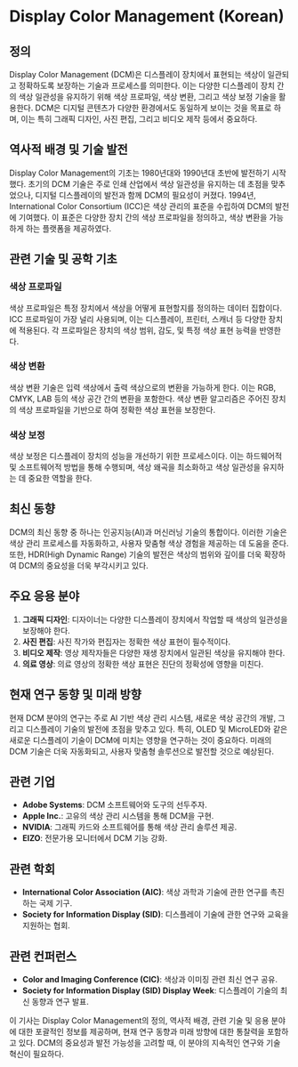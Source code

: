 # Display Color Management (Korean)

## 정의

Display Color Management (DCM)은 디스플레이 장치에서 표현되는 색상이 일관되고 정확하도록 보장하는 기술과 프로세스를 의미한다. 이는 다양한 디스플레이 장치 간의 색상 일관성을 유지하기 위해 색상 프로파일, 색상 변환, 그리고 색상 보정 기술을 활용한다. DCM은 디지털 콘텐츠가 다양한 환경에서도 동일하게 보이는 것을 목표로 하며, 이는 특히 그래픽 디자인, 사진 편집, 그리고 비디오 제작 등에서 중요하다.

## 역사적 배경 및 기술 발전

Display Color Management의 기초는 1980년대와 1990년대 초반에 발전하기 시작했다. 초기의 DCM 기술은 주로 인쇄 산업에서 색상 일관성을 유지하는 데 초점을 맞추었으나, 디지털 디스플레이의 발전과 함께 DCM의 필요성이 커졌다. 1994년, International Color Consortium (ICC)은 색상 관리의 표준을 수립하여 DCM의 발전에 기여했다. 이 표준은 다양한 장치 간의 색상 프로파일을 정의하고, 색상 변환을 가능하게 하는 플랫폼을 제공하였다.

## 관련 기술 및 공학 기초

### 색상 프로파일

색상 프로파일은 특정 장치에서 색상을 어떻게 표현할지를 정의하는 데이터 집합이다. ICC 프로파일이 가장 널리 사용되며, 이는 디스플레이, 프린터, 스캐너 등 다양한 장치에 적용된다. 각 프로파일은 장치의 색상 범위, 감도, 및 특정 색상 표현 능력을 반영한다.

### 색상 변환

색상 변환 기술은 입력 색상에서 출력 색상으로의 변환을 가능하게 한다. 이는 RGB, CMYK, LAB 등의 색상 공간 간의 변환을 포함한다. 색상 변환 알고리즘은 주어진 장치의 색상 프로파일을 기반으로 하여 정확한 색상 표현을 보장한다.

### 색상 보정

색상 보정은 디스플레이 장치의 성능을 개선하기 위한 프로세스이다. 이는 하드웨어적 및 소프트웨어적 방법을 통해 수행되며, 색상 왜곡을 최소화하고 색상 일관성을 유지하는 데 중요한 역할을 한다.

## 최신 동향

DCM의 최신 동향 중 하나는 인공지능(AI)과 머신러닝 기술의 통합이다. 이러한 기술은 색상 관리 프로세스를 자동화하고, 사용자 맞춤형 색상 경험을 제공하는 데 도움을 준다. 또한, HDR(High Dynamic Range) 기술의 발전은 색상의 범위와 깊이를 더욱 확장하여 DCM의 중요성을 더욱 부각시키고 있다.

## 주요 응용 분야

1. **그래픽 디자인**: 디자이너는 다양한 디스플레이 장치에서 작업할 때 색상의 일관성을 보장해야 한다.
2. **사진 편집**: 사진 작가와 편집자는 정확한 색상 표현이 필수적이다.
3. **비디오 제작**: 영상 제작자들은 다양한 재생 장치에서 일관된 색상을 유지해야 한다.
4. **의료 영상**: 의료 영상의 정확한 색상 표현은 진단의 정확성에 영향을 미친다.

## 현재 연구 동향 및 미래 방향

현재 DCM 분야의 연구는 주로 AI 기반 색상 관리 시스템, 새로운 색상 공간의 개발, 그리고 디스플레이 기술의 발전에 초점을 맞추고 있다. 특히, OLED 및 MicroLED와 같은 새로운 디스플레이 기술이 DCM에 미치는 영향을 연구하는 것이 중요하다. 미래의 DCM 기술은 더욱 자동화되고, 사용자 맞춤형 솔루션으로 발전할 것으로 예상된다.

## 관련 기업

- **Adobe Systems**: DCM 소프트웨어와 도구의 선두주자.
- **Apple Inc.**: 고유의 색상 관리 시스템을 통해 DCM을 구현.
- **NVIDIA**: 그래픽 카드와 소프트웨어를 통해 색상 관리 솔루션 제공.
- **EIZO**: 전문가용 모니터에서 DCM 기능 강화.

## 관련 학회

- **International Color Association (AIC)**: 색상 과학과 기술에 관한 연구를 촉진하는 국제 기구.
- **Society for Information Display (SID)**: 디스플레이 기술에 관한 연구와 교육을 지원하는 협회.

## 관련 컨퍼런스

- **Color and Imaging Conference (CIC)**: 색상과 이미징 관련 최신 연구 공유.
- **Society for Information Display (SID) Display Week**: 디스플레이 기술의 최신 동향과 연구 발표.

이 기사는 Display Color Management의 정의, 역사적 배경, 관련 기술 및 응용 분야에 대한 포괄적인 정보를 제공하며, 현재 연구 동향과 미래 방향에 대한 통찰력을 포함하고 있다. DCM의 중요성과 발전 가능성을 고려할 때, 이 분야의 지속적인 연구와 기술 혁신이 필요하다.